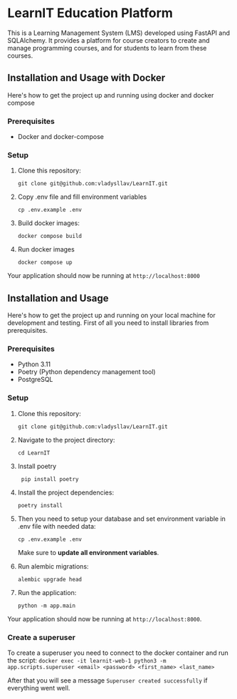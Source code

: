 # LearnIT Education Platform

This is a Learning Management System (LMS) developed using FastAPI and SQLAlchemy. It provides a platform for course creators to create and manage programming courses, and for students to learn from these courses.

## Installation and Usage with Docker

Here's how to get the project up and running using docker and docker compose

### Prerequisites

- Docker and docker-compose

### Setup

1. Clone this repository:

    ```
    git clone git@github.com:vladysllav/LearnIT.git
    ```
   
2. Copy .env file and fill environment variables
   ```
   cp .env.example .env
   ```
3. Build docker images:
   ```
   docker compose build
   ```
4. Run docker images
   ```
   docker compose up
   ```
Your application should now be running at `http://localhost:8000`
## Installation and Usage

Here's how to get the project up and running on your local machine for development and testing. First of all you need to install libraries from prerequisites.

### Prerequisites

- Python 3.11
- Poetry (Python dependency management tool)
- PostgreSQL

### Setup

1. Clone this repository:

    ```
    git clone git@github.com:vladysllav/LearnIT.git
    ```

2. Navigate to the project directory:

    ```
    cd LearnIT
    ```
   
3. Install poetry
   ```
    pip install poetry
    ```

3. Install the project dependencies:

    ```
    poetry install
    ```

4. Then you need to setup your database and set environment variable in .env file with needed data:

    ```
    cp .env.example .env
    ```

    Make sure to **update all environment variables**.
5. Run alembic migrations:
   ```
   alembic upgrade head
   ```
6. Run the application:

    ```
    python -m app.main
    ```

Your application should now be running at `http://localhost:8000`.

### Create a superuser

To create a superuser you need to connect to the docker container and run the script:
    ```
    docker exec -it learnit-web-1 python3 -m app.scripts.superuser <email> <password> <first_name> <last_name>
    ```
    

After that you will see a message `Superuser created successfully` if everything went well.

